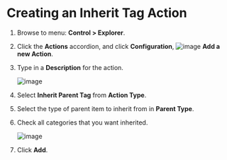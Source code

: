 # Creating an Inherit Tag Action

1. Browse to menu: **Control > Explorer**.

2. Click the **Actions** accordion, and click **Configuration**,
   ![image](../images/1862.png) **Add a new Action**.

3. Type in a **Description** for the action.

    ![image](../images/1913.png)

4. Select **Inherit Parent Tag** from **Action Type**.

5. Select the type of parent item to inherit from in
   **Parent Type**.

6. Check all categories that you want inherited.

    ![image](../images/1914.png)

7. Click **Add**.
